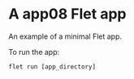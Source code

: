 # A app08 Flet app

An example of a minimal Flet app.

To run the app:

```
flet run [app_directory]
```